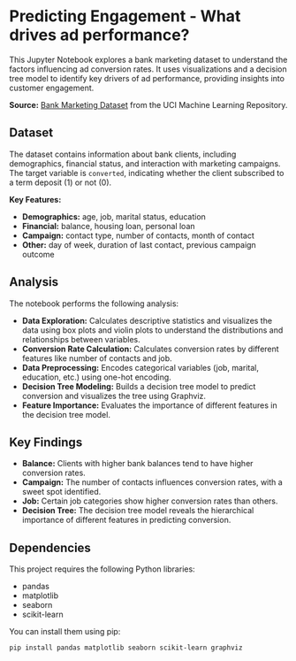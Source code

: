 # Predicting Engagement - What drives ad performance?

This Jupyter Notebook explores a bank marketing dataset to understand the factors influencing ad conversion rates. It uses visualizations and a decision tree model to identify key drivers of ad performance, providing insights into customer engagement.

**Source:** [Bank Marketing Dataset](https://archive.ics.uci.edu/ml/datasets/bank+marketing) from the UCI Machine Learning Repository.

## Dataset

The dataset contains information about bank clients, including demographics, financial status, and interaction with marketing campaigns. The target variable is `converted`, indicating whether the client subscribed to a term deposit (1) or not (0).

**Key Features:**

* **Demographics:** age, job, marital status, education
* **Financial:** balance, housing loan, personal loan
* **Campaign:** contact type, number of contacts, month of contact
* **Other:** day of week, duration of last contact, previous campaign outcome


## Analysis

The notebook performs the following analysis:

* **Data Exploration:**  Calculates descriptive statistics and visualizes the data using box plots and violin plots to understand the distributions and relationships between variables.
* **Conversion Rate Calculation:** Calculates conversion rates by different features like number of contacts and job.
* **Data Preprocessing:** Encodes categorical variables (job, marital, education, etc.) using one-hot encoding.
* **Decision Tree Modeling:** Builds a decision tree model to predict conversion and visualizes the tree using Graphviz.
* **Feature Importance:**  Evaluates the importance of different features in the decision tree model.


## Key Findings

* **Balance:** Clients with higher bank balances tend to have higher conversion rates.
* **Campaign:**  The number of contacts influences conversion rates, with a sweet spot identified.
* **Job:**  Certain job categories show higher conversion rates than others.
* **Decision Tree:**  The decision tree model reveals the hierarchical importance of different features in predicting conversion.

## Dependencies

This project requires the following Python libraries:

* pandas
* matplotlib
* seaborn
* scikit-learn

You can install them using pip:

```bash
pip install pandas matplotlib seaborn scikit-learn graphviz

